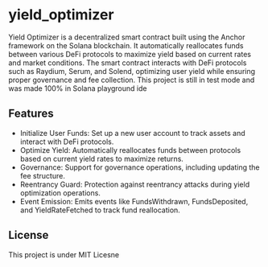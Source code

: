 # yield_optimizer
Yield Optimizer is a decentralized smart contract built using the Anchor framework on the Solana blockchain. It automatically reallocates funds between various DeFi protocols to maximize yield based on current rates and market conditions. The smart contract interacts with DeFi protocols such as Raydium, Serum, and Solend, optimizing user yield while ensuring proper governance and fee collection.
This project is still in test mode and was made 100% in Solana playground ide 

## Features
- Initialize User Funds: Set up a new user account to track assets and interact with DeFi protocols.
- Optimize Yield: Automatically reallocates funds between protocols based on current yield rates to maximize returns.
- Governance: Support for governance operations, including updating the fee structure.
- Reentrancy Guard: Protection against reentrancy attacks during yield optimization operations.
- Event Emission: Emits events like FundsWithdrawn, FundsDeposited, and YieldRateFetched to track fund reallocation.


## License
This project is under MIT Licesne 
